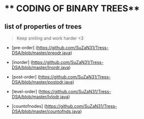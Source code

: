 # ** CODING OF BINARY TREES**

## list of properties of trees

>Keep smiling and work  harder <3

- [pre-order] (https://github.com/SuZaN31/Tress-DSA/blob/master/preodr.java)

- [inorder] (https://github.com/SuZaN31/Tress-DSA/blob/master/Inordr.java)

- [post-order] (https://github.com/SuZaN31/Tress-DSA/blob/master/postodr.java)
- [level-order] (https://github.com/SuZaN31/Tress-DSA/blob/master/lvlodr.java)

- [countofnodes] (https://github.com/SuZaN31/Tress-DSA/blob/master/countofnds.java)